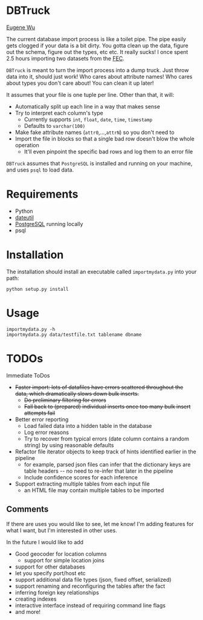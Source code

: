 # DBTruck
[Eugene Wu](http://www.sirrice.com)

The current database import process is like a toilet pipe.  The pipe
easily gets clogged if your data is a bit dirty.  You gotta clean up the data, figure out the schema, figure out the types, etc etc.  It really sucks!  I once spent 2.5 hours importing two datasets from the [FEC](http://www.fec.gov/disclosurep/pnational.do).

`DBTruck` is meant to turn the import process into a dump truck.  Just throw data
into it, should just work!  Who cares about attribute names!  Who cares about types you don't care about!  You can clean it up later!

It assumes that your file is one tuple per line.  Other than that, it
will:

* Automatically split up each line in a way that makes sense
* Try to interpret each column's type
  * Currently supports `int`, `float`, `date`, `time`, `timestamp`
  * Defaults to `varchar(100)`
* Make fake attribute names (`attr0`,…,`attrN`) so you don't need to
* Import the file in blocks so that a single bad row doesn't blow the
  whole operation
  * It'll even pinpoint the specific bad rows and log them to an error
    file 


`DBTruck` assumes that `PostgreSQL` is installed and running on your 
machine, and uses `psql` to load data.

# Requirements

* Python
* [dateutil](http://labix.org/python-dateutil#head-2f49784d6b27bae60cde1cff6a535663cf87497b)
* [PostgreSQL](http://www.postgresql.org/download/) running locally
* psql

# Installation

The installation should install an executable called `importmydata.py` into your path:

    python setup.py install

# Usage

    importmydata.py -h
    importmydata.py data/testfile.txt tablename dbname

# TODOs

Immediate ToDos

* ~~Faster import: lots of datafiles have errors scattered throughout the data, which dramatically
  slows down bulk inserts.~~ 
  * ~~Do preliminary filtering for errors~~
  * ~~Fall back to (prepared) individual inserts once too many bulk insert attempts fail~~
* Better error reporting
  * Load failed data into a hidden table in the database
  * Log error reasons
  * Try to recover from typical errors (date column contains a random string) by using reasonable defaults
* Refactor file iterator objects to keep track of hints identified earlier in the pipeline
  * for example, parsed json files can infer that the dictionary keys are table headers -- no
    need to re-infer that later in the pipeline
  * Include confidence scores for each inference
* Support extracting multiple tables from each input file
  * an HTML file may contain multiple tables to be imported


## Comments

If there are uses you would like to see, let me know!  I'm adding features for what
I want, but I'm interested in other uses.

In the future I would like to add

* Good geocoder for location columns
  * support for simple location joins
* support for other databases
* let you specify port/host etc
* support additional data file types (json, fixed offset, serialized)
* support renaming and reconfiguring the tables after the fact
* inferring foreign key relationships
* creating indexes
* interactive interface instead of requiring command line flags
* and more!
